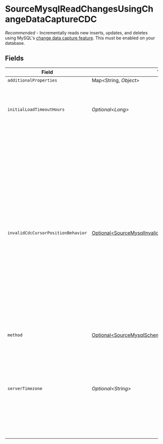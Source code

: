 # SourceMysqlReadChangesUsingChangeDataCaptureCDC

<i>Recommended</i> - Incrementally reads new inserts, updates, and deletes using MySQL's <a href="https://docs.airbyte.com/integrations/sources/mssql/#change-data-capture-cdc"> change data capture feature</a>. This must be enabled on your database.


## Fields

| Field                                                                                                                                                                                                                                                                                                                                                                    | Type                                                                                                                                                                                                                                                                                                                                                                     | Required                                                                                                                                                                                                                                                                                                                                                                 | Description                                                                                                                                                                                                                                                                                                                                                              |
| ------------------------------------------------------------------------------------------------------------------------------------------------------------------------------------------------------------------------------------------------------------------------------------------------------------------------------------------------------------------------ | ------------------------------------------------------------------------------------------------------------------------------------------------------------------------------------------------------------------------------------------------------------------------------------------------------------------------------------------------------------------------ | ------------------------------------------------------------------------------------------------------------------------------------------------------------------------------------------------------------------------------------------------------------------------------------------------------------------------------------------------------------------------ | ------------------------------------------------------------------------------------------------------------------------------------------------------------------------------------------------------------------------------------------------------------------------------------------------------------------------------------------------------------------------ |
| `additionalProperties`                                                                                                                                                                                                                                                                                                                                                   | Map\<String, *Object*>                                                                                                                                                                                                                                                                                                                                                   | :heavy_minus_sign:                                                                                                                                                                                                                                                                                                                                                       | N/A                                                                                                                                                                                                                                                                                                                                                                      |
| `initialLoadTimeoutHours`                                                                                                                                                                                                                                                                                                                                                | *Optional\<Long>*                                                                                                                                                                                                                                                                                                                                                        | :heavy_minus_sign:                                                                                                                                                                                                                                                                                                                                                       | The amount of time an initial load is allowed to continue for before catching up on CDC logs.                                                                                                                                                                                                                                                                            |
| `invalidCdcCursorPositionBehavior`                                                                                                                                                                                                                                                                                                                                       | [Optional\<SourceMysqlInvalidCDCPositionBehaviorAdvanced>](../../models/shared/SourceMysqlInvalidCDCPositionBehaviorAdvanced.md)                                                                                                                                                                                                                                         | :heavy_minus_sign:                                                                                                                                                                                                                                                                                                                                                       | Determines whether Airbyte should fail or re-sync data in case of an stale/invalid cursor value in the mined logs. If 'Fail sync' is chosen, a user will have to manually reset the connection before being able to continue syncing data. If 'Re-sync data' is chosen, Airbyte will automatically trigger a refresh but could lead to higher cloud costs and data loss. |
| `method`                                                                                                                                                                                                                                                                                                                                                                 | [Optional\<SourceMysqlSchemasMethod>](../../models/shared/SourceMysqlSchemasMethod.md)                                                                                                                                                                                                                                                                                   | :heavy_minus_sign:                                                                                                                                                                                                                                                                                                                                                       | N/A                                                                                                                                                                                                                                                                                                                                                                      |
| `serverTimezone`                                                                                                                                                                                                                                                                                                                                                         | *Optional\<String>*                                                                                                                                                                                                                                                                                                                                                      | :heavy_minus_sign:                                                                                                                                                                                                                                                                                                                                                       | Enter the configured MySQL server timezone. This should only be done if the configured timezone in your MySQL instance does not conform to IANNA standard.                                                                                                                                                                                                               |